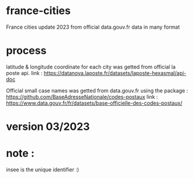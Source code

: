 # france-cities
France cities update 2023 from official data.gouv.fr data in many format


# process 
latitude & longitude coordinate for each city was getted from official la poste api.
link : https://datanova.laposte.fr/datasets/laposte-hexasmal/api-doc

Official small case names was getted from data.gouv.fr using the package : https://github.com/BaseAdresseNationale/codes-postaux
link : https://www.data.gouv.fr/fr/datasets/base-officielle-des-codes-postaux/

# version 03/2023
# note : 
insee is the unique identifier :)
